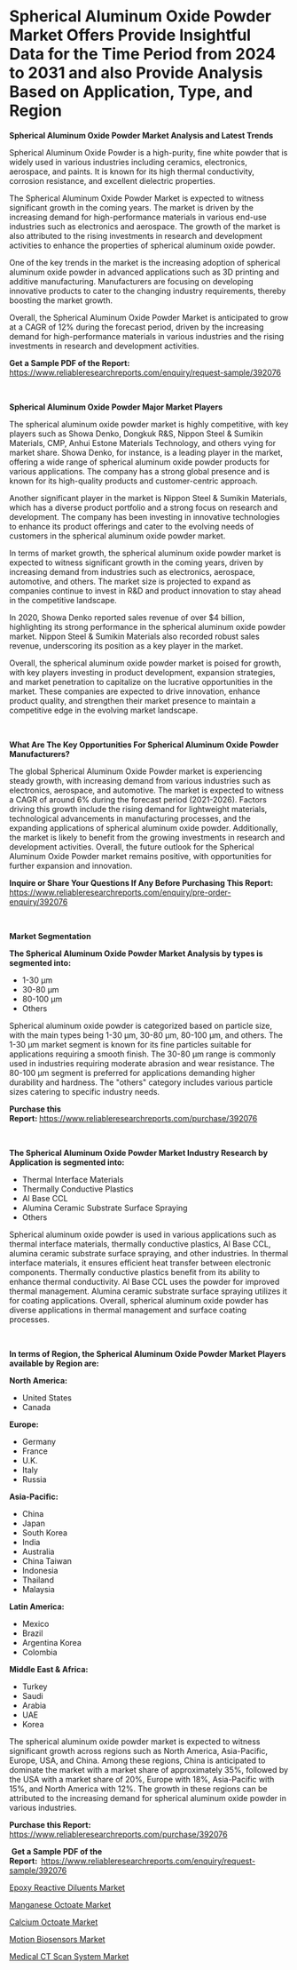 <p><h1>Spherical Aluminum Oxide Powder Market Offers Provide Insightful Data for the Time Period from 2024 to 2031 and also Provide Analysis Based on Application, Type, and Region</h1></p><p><strong>Spherical Aluminum Oxide Powder Market Analysis and Latest Trends</strong></p>
<p><p>Spherical Aluminum Oxide Powder is a high-purity, fine white powder that is widely used in various industries including ceramics, electronics, aerospace, and paints. It is known for its high thermal conductivity, corrosion resistance, and excellent dielectric properties.</p><p>The Spherical Aluminum Oxide Powder Market is expected to witness significant growth in the coming years. The market is driven by the increasing demand for high-performance materials in various end-use industries such as electronics and aerospace. The growth of the market is also attributed to the rising investments in research and development activities to enhance the properties of spherical aluminum oxide powder.</p><p>One of the key trends in the market is the increasing adoption of spherical aluminum oxide powder in advanced applications such as 3D printing and additive manufacturing. Manufacturers are focusing on developing innovative products to cater to the changing industry requirements, thereby boosting the market growth.</p><p>Overall, the Spherical Aluminum Oxide Powder Market is anticipated to grow at a CAGR of 12% during the forecast period, driven by the increasing demand for high-performance materials in various industries and the rising investments in research and development activities.</p></p>
<p><strong>Get a Sample PDF of the Report:&nbsp;</strong> <a href="https://www.reliableresearchreports.com/enquiry/request-sample/392076">https://www.reliableresearchreports.com/enquiry/request-sample/392076</a></p>
<p>&nbsp;</p>
<p><strong>Spherical Aluminum Oxide Powder Major Market Players</strong></p>
<p><p>The spherical aluminum oxide powder market is highly competitive, with key players such as Showa Denko, Dongkuk R&S, Nippon Steel & Sumikin Materials, CMP, Anhui Estone Materials Technology, and others vying for market share. Showa Denko, for instance, is a leading player in the market, offering a wide range of spherical aluminum oxide powder products for various applications. The company has a strong global presence and is known for its high-quality products and customer-centric approach.</p><p>Another significant player in the market is Nippon Steel & Sumikin Materials, which has a diverse product portfolio and a strong focus on research and development. The company has been investing in innovative technologies to enhance its product offerings and cater to the evolving needs of customers in the spherical aluminum oxide powder market.</p><p>In terms of market growth, the spherical aluminum oxide powder market is expected to witness significant growth in the coming years, driven by increasing demand from industries such as electronics, aerospace, automotive, and others. The market size is projected to expand as companies continue to invest in R&D and product innovation to stay ahead in the competitive landscape.</p><p>In 2020, Showa Denko reported sales revenue of over $4 billion, highlighting its strong performance in the spherical aluminum oxide powder market. Nippon Steel & Sumikin Materials also recorded robust sales revenue, underscoring its position as a key player in the market.</p><p>Overall, the spherical aluminum oxide powder market is poised for growth, with key players investing in product development, expansion strategies, and market penetration to capitalize on the lucrative opportunities in the market. These companies are expected to drive innovation, enhance product quality, and strengthen their market presence to maintain a competitive edge in the evolving market landscape.</p></p>
<p>&nbsp;</p>
<p><strong>What Are The Key Opportunities For Spherical Aluminum Oxide Powder Manufacturers?</strong></p>
<p><p>The global Spherical Aluminum Oxide Powder market is experiencing steady growth, with increasing demand from various industries such as electronics, aerospace, and automotive. The market is expected to witness a CAGR of around 6% during the forecast period (2021-2026). Factors driving this growth include the rising demand for lightweight materials, technological advancements in manufacturing processes, and the expanding applications of spherical aluminum oxide powder. Additionally, the market is likely to benefit from the growing investments in research and development activities. Overall, the future outlook for the Spherical Aluminum Oxide Powder market remains positive, with opportunities for further expansion and innovation.</p></p>
<p><strong>Inquire or Share Your Questions If Any Before Purchasing This Report:</strong> <a href="https://www.reliableresearchreports.com/enquiry/pre-order-enquiry/392076">https://www.reliableresearchreports.com/enquiry/pre-order-enquiry/392076</a></p>
<p>&nbsp;</p>
<p><strong>Market Segmentation</strong></p>
<p><strong>The Spherical Aluminum Oxide Powder Market Analysis by types is segmented into:</strong></p>
<p><ul><li>1-30 μm</li><li>30-80 μm</li><li>80-100 μm</li><li>Others</li></ul></p>
<p><p>Spherical aluminum oxide powder is categorized based on particle size, with the main types being 1-30 μm, 30-80 μm, 80-100 μm, and others. The 1-30 μm market segment is known for its fine particles suitable for applications requiring a smooth finish. The 30-80 μm range is commonly used in industries requiring moderate abrasion and wear resistance. The 80-100 μm segment is preferred for applications demanding higher durability and hardness. The "others" category includes various particle sizes catering to specific industry needs.</p></p>
<p><strong>Purchase this Report:&nbsp;</strong><a href="https://www.reliableresearchreports.com/purchase/392076">https://www.reliableresearchreports.com/purchase/392076</a></p>
<p>&nbsp;</p>
<p><strong>The Spherical Aluminum Oxide Powder Market Industry Research by Application is segmented into:</strong></p>
<p><ul><li>Thermal Interface Materials</li><li>Thermally Conductive Plastics</li><li>Al Base CCL</li><li>Alumina Ceramic Substrate Surface Spraying</li><li>Others</li></ul></p>
<p><p>Spherical aluminum oxide powder is used in various applications such as thermal interface materials, thermally conductive plastics, Al Base CCL, alumina ceramic substrate surface spraying, and other industries. In thermal interface materials, it ensures efficient heat transfer between electronic components. Thermally conductive plastics benefit from its ability to enhance thermal conductivity. Al Base CCL uses the powder for improved thermal management. Alumina ceramic substrate surface spraying utilizes it for coating applications. Overall, spherical aluminum oxide powder has diverse applications in thermal management and surface coating processes.</p></p>
<p>&nbsp;</p>
<p><strong>In terms of Region, the Spherical Aluminum Oxide Powder Market Players available by Region are:</strong></p>
<p>
    <p> <strong> North America: </strong>
        <ul>
            <li>United States</li>
            <li>Canada</li>
        </ul>
        </p> 
    <p> <strong> Europe: </strong>
        <ul>
            <li>Germany</li>
            <li>France</li>
            <li>U.K.</li>
            <li>Italy</li>
            <li>Russia</li>
        </ul>
        </p> 
    <p> <strong> Asia-Pacific: </strong>
        <ul>
            <li>China</li>
            <li>Japan</li>
            <li>South Korea</li>
            <li>India</li>
            <li>Australia</li>
            <li>China Taiwan</li>
            <li>Indonesia</li>
            <li>Thailand</li>
            <li>Malaysia</li>
        </ul>
        </p> 
    <p> <strong> Latin America: </strong>
        <ul>
            <li>Mexico</li>
            <li>Brazil</li>
            <li>Argentina Korea</li>
            <li>Colombia</li>
        </ul>
        </p> 
    <p> <strong> Middle East & Africa: </strong>
        <ul>
            <li>Turkey</li>
            <li>Saudi</li>
            <li>Arabia</li>
            <li>UAE</li>
            <li>Korea</li>
        </ul>
    </p>
    </p>
<p><p>The spherical aluminum oxide powder market is expected to witness significant growth across regions such as North America, Asia-Pacific, Europe, USA, and China. Among these regions, China is anticipated to dominate the market with a market share of approximately 35%, followed by the USA with a market share of 20%, Europe with 18%, Asia-Pacific with 15%, and North America with 12%. The growth in these regions can be attributed to the increasing demand for spherical aluminum oxide powder in various industries.</p></p>
<p><strong>Purchase this Report: </strong><a href="https://www.reliableresearchreports.com/purchase/392076">https://www.reliableresearchreports.com/purchase/392076</a></p>
<p>&nbsp;<strong>Get a Sample PDF of the Report:&nbsp;&nbsp;</strong><a href="https://www.reliableresearchreports.com/enquiry/request-sample/392076">https://www.reliableresearchreports.com/enquiry/request-sample/392076</a></p>
<p><strong></strong></p>
<p><p><a href="https://github.com/nancykennedykellievqfqt2/Market-Research-Report-List-1/blob/main/epoxy-reactive-diluents-market.md">Epoxy Reactive Diluents Market</a></p><p><a href="https://view.publitas.com/reportprime-1/manganese-octoate-market-research-report-unlocks-analysis-on-the-market-financial-status-market-size-and-market-revenue-upto-2031/">Manganese Octoate Market</a></p><p><a href="https://view.publitas.com/reportprime-1/global-calcium-octoate-market-by-types-applications-and-major-players-with-regional-growth-rate-analysis-and-development-situation-from-2024-to-2031/">Calcium Octoate Market</a></p><p><a href="https://changeable-paste-463.notion.site/Motion-Biosensors-Market-Size-Growth-and-Forecast-from-2024-2031-2c08e3fe9c5a4972951fb16a96ea7531">Motion Biosensors Market</a></p><p><a href="https://florentine-yuzu-f42.notion.site/Medical-CT-Scan-System-Market-Size-Growth-and-Forecast-from-2024-2031-3314dd0dcc354e0dbdd7df7e507e31b3">Medical CT Scan System Market</a></p></p>